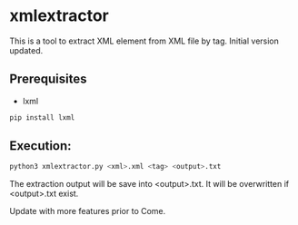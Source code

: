 # xmlextractor
This is a tool to extract XML element from XML file by tag. Initial version updated. 

## Prerequisites
* lxml
 ```sh
 pip install lxml
 ```
## Execution:
 ```sh
python3 xmlextractor.py <xml>.xml <tag> <output>.txt
 ```
The extraction output will be save into \<output\>.txt. It will be overwritten if \<output\>.txt exist.

Update with more features prior to Come.
